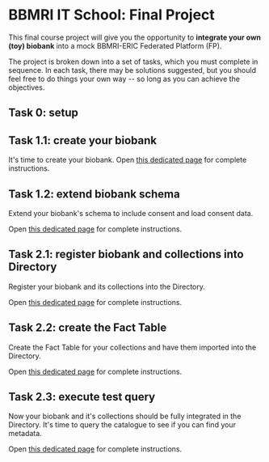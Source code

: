 
# BBMRI IT School: Final Project

This final course project will give you the opportunity to **integrate your own
(toy) biobank** into a mock BBMRI-ERIC Federated Platform (FP).

The project is broken down into a set of tasks, which you must complete in
sequence.  In each task, there may be solutions suggested, but you should feel
free to do things your own way -- so long as you can achieve the objectives.

## Task 0: setup

## Task 1.1: create your biobank

It's time to create your biobank.  Open [this dedicated
page](./task-1.1/README.md) for complete instructions.

## Task 1.2: extend biobank schema
Extend your biobank's schema to include consent and load consent data.

Open [this dedicated page](./task-1.2/README.md) for complete instructions.

## Task 2.1: register biobank and collections into Directory

Register your biobank and its collections into the Directory.

Open [this dedicated page](./task-2.1/README.md) for complete instructions.

## Task 2.2: create the Fact Table

Create the Fact Table for your collections and have them imported into the
Directory.

Open [this dedicated page](./task-2.2/README.md) for complete instructions.

## Task 2.3: execute test query

Now your biobank and it's collections should be fully integrated in the
Directory.  It's time to query the catalogue to see if you can find your
metadata.

Open [this dedicated page](./task-2.3/README.md) for complete instructions.
